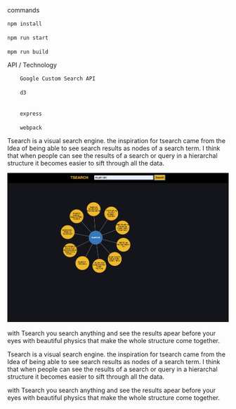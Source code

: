 commands

    npm install
    
    npm run start
    
    mpm run build


API / Technology

        Google Custom Search API
        
        d3
            

        express
        
        webpack
        
        
Tsearch is a visual search engine. 
the inspiration for tsearch came from the Idea of being able to see search results as nodes of a search term.
I think that when people can see the results of a search or query in a hierarchal structure it becomes easier to sift through all the data.

![Tsearch live](./public/photos/Tsearch.png)

with Tsearch you search anything and see the results apear before your eyes with beautiful physics that make the whole structure come together.



Tsearch is a visual search engine. 
the inspiration for tsearch came from the Idea of being able to see search results as nodes of a search term.
I think that when people can see the results of a search or query in a hierarchal structure it becomes easier to sift through all the data.



with Tsearch you search anything and see the results apear before your eyes with beautiful physics that make the whole structure come together.



